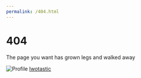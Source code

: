 ```yaml
---
permalink: /404.html
---
```

# 404
The page you want has grown legs and walked away

![Profile](https://avatars2.githubusercontent.com/u/11490891?v=3&s=40) [Iwotastic](https://github.com/Iwotastic)

